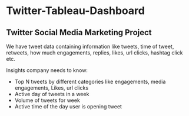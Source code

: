 # Twitter-Tableau-Dashboard

## Twitter Social Media Marketing Project

We have tweet data containing information like tweets, time of tweet, retweets, how much engagements, replies, likes, url clicks, hashtag click etc.

Insights company needs to know:
 - Top N tweets by different categories like  engagements, media engagements, Likes, url clicks
 - Active day of tweets in a week
 - Volume of tweets for week
 - Active time of the day user is opening tweet
  
